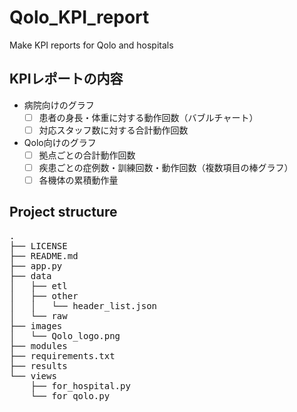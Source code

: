 # Qolo_KPI_report
Make KPI reports for Qolo and hospitals

## KPIレポートの内容
- 病院向けのグラフ
  - [ ] 患者の身長・体重に対する動作回数（バブルチャート）
  - [ ] 対応スタッフ数に対する合計動作回数
- Qolo向けのグラフ
  - [ ] 拠点ごとの合計動作回数
  - [ ] 疾患ごとの症例数・訓練回数・動作回数（複数項目の棒グラフ）
  - [ ] 各機体の累積動作量

## Project structure
<pre>
.
├── LICENSE
├── README.md
├── app.py
├── data
│   ├── etl
│   ├── other
│   │   └── header_list.json
│   └── raw
├── images
│   └── Qolo_logo.png
├── modules
├── requirements.txt
├── results
└── views
    ├── for_hospital.py
    └── for_qolo.py
</pre>